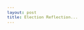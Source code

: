 ```yaml
---
layout: post
title: Election Reflection...
---
```


<style>
body {
  font: 11px sans-serif;
}

.axis path,
.axis line {
  fill: none;
  stroke: #000;
  shape-rendering: crispEdges;
}

.dot {
  stroke: #000;
}

.tooltip {
  position: absolute;
  width: 265px;
  height: 50px;
  pointer-events: none;
}
</style>
<body>
<script src="http://d3js.org/d3.v3.min.js"></script>

<script>
var margin = {top: 20, right: 120, bottom: 30, left: 40},
    width = 1100 - margin.left - margin.right,
    height = 500 - margin.top - margin.bottom;

/* 
 * value accessor - returns the value to encode for a given data object.
 * scale - maps value to a visual display encoding, such as a pixel position.
 * map function - maps from data value to display value
 * axis - sets up axis
 */ 

// setup x 
var xValue = function(d) { return d.Rep_Primary_Percent;}, // data -> value
    xScale = d3.scale.linear().range([0, width]), // value -> display
    xMap = function(d) { return xScale(xValue(d));}, // data -> display
    xAxis = d3.svg.axis().scale(xScale).orient("bottom");

// setup y
var yValue = function(d) { return d["Romney_Percent_Pop"];}, // data -> value
    yScale = d3.scale.linear().range([height, 0]), // value -> display
    yMap = function(d) { return yScale(yValue(d));}, // data -> display
    yAxis = d3.svg.axis().scale(yScale).orient("left");

// setup fill color
var cValue = function(d) { return d.State;},
    color = d3.scale.category10();

// add the graph canvas to the body of the webpage
var svg = d3.select("body").append("svg")
    .attr("width", width + margin.left + margin.right)
    .attr("height", height + margin.top + margin.bottom)
  .append("g")
    .attr("transform", "translate(" + margin.left + "," + margin.top + ")");

// add the tooltip area to the webpage
var tooltip = d3.select("body").append("div")
    .attr("class", "tooltip")
    .attr("width", "500px")
    .attr("height", "500px")
    .style("background-color", "white")
    .style("opacity", 0);

// load data
d3.csv("Matthew-Mitchell.github.io/interactive_scatter_data.csv", function(error, data) {

  // change string (from CSV) into number format
  data.forEach(function(d) {
    d.Rep_Primary_Percent = +d.Rep_Primary_Percent;
    d["Romney_Percent_Pop"] = +d["Romney_Percent_Pop"];
//    console.log(d);
  });

  // don't want dots overlapping axis, so add in buffer to data domain
  xScale.domain([d3.min(data, xValue)-0.01, d3.max(data, xValue)]);
  yScale.domain([d3.min(data, yValue)-0.01, d3.max(data, yValue)]);

  // x-axis
  svg.append("g")
      .attr("class", "x axis")
      .attr("transform", "translate(0," + height + ")")
      .call(xAxis)
    .append("text")
      .attr("class", "label")
      .attr("x", width-35)
      .attr("y", -6)
      .style("text-anchor", "end")
      .text("Percent of Population Voting in Republican Primary");

  // y-axis
  svg.append("g")
      .attr("class", "y axis")
      .call(yAxis)
    .append("text")
      .attr("class", "label")
      .attr("transform", "rotate(-90)")
      .attr("y", 6)
      .attr("dy", ".71em")
      .style("text-anchor", "end")
      .text("Percent of Population Voting Republican in General Election");

  // draw dots
  svg.selectAll(".dot")
      .data(data)
    .enter().append("circle")
      .attr("class", "dot")
      .attr("r", 3.5)
      .attr("cx", xMap)
      .attr("cy", yMap)
      .style("fill", function(d) { return color(d.BEA_Region);}) 
      .on("mouseover", function(d) {
          tooltip.transition()
               .duration(200)
               .style("opacity", .9);
          tooltip.html(d["County"] + ' , ' + d.State + "<br/>" + "Percent Voting Republican in Primary: " + Math.round(xValue(d)*1000)/10 + "%" + "<br/>" 
	        + "Percent Voting Republican in General Election: " + Math.round(yValue(d)*1000)/10 + "%")
               .style("left", (d3.event.pageX + 5) + "px")
               .style("top", (d3.event.pageY - 58) + "px")
               .style("bottom", (d3.event.pageY) + "px");
      })
      .on("mouseout", function(d) {
          tooltip.transition()
               .duration(500)
               .style("opacity", 0);
      });

  // draw legend
  var legend = svg.selectAll(".legend")
      .data(color.domain())
    .enter().append("g")
      .attr("class", "legend")
      .attr("transform", function(d, i) { return "translate(0," + (200 + i * 20) + ")"; });

  // draw legend colored rectangles
  legend.append("rect")
      .attr("x", width - 18)
      .attr("width", 18)
      .attr("height", 18)
      .style("fill", color);

  // draw legend text
  legend.append("text")
      .attr("x", width - 24)
      .attr("y", 9)
      .attr("dy", ".35em")
      .style("text-anchor", "end")
      .text(function(d) { return d;})
});

</script>

